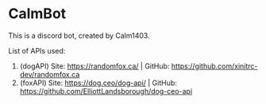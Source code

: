# CalmBot
This is a discord bot, created by Calm1403. 

List of APIs used:
1. (dogAPI) Site: https://randomfox.ca/ | GitHub: https://github.com/xinitrc-dev/randomfox.ca
2. (foxAPI) Site: https://dog.ceo/dog-api/ | GitHub: https://github.com/ElliottLandsborough/dog-ceo-api